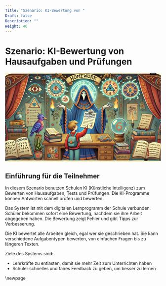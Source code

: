 ```yaml
---
Title: "Szenario: KI-Bewertung von "
Draft: false
Description: ""
Weight: 40
---
```



# Szenario: KI-Bewertung von Hausaufgaben und Prüfungen



![Szenario Lernassistenz](Szenario-Bewertung.jpeg)


## Einführung für die Teilnehmer

In diesem Szenario benutzen Schulen KI (Künstliche Intelligenz) zum Bewerten von Hausaufgaben, Tests und Prüfungen. Die KI-Programme können Antworten schnell prüfen und bewerten.

Das System ist mit dem digitalen Lernprogramm der Schule verbunden. Schüler bekommen sofort eine Bewertung, nachdem sie ihre Arbeit abgegeben haben. Die Bewertung zeigt Fehler und gibt Tipps zur Verbesserung.

Die KI bewertet alle Arbeiten gleich, egal wer sie geschrieben hat. Sie kann verschiedene Aufgabentypen bewerten, von einfachen Fragen bis zu längeren Texten.


Ziele des Systems sind:

- Lehrkräfte zu entlasten, damit sie mehr Zeit zum Unterrichten haben
- Schüler schnelles und faires Feedback zu geben, um besser zu lernen

\newpage
